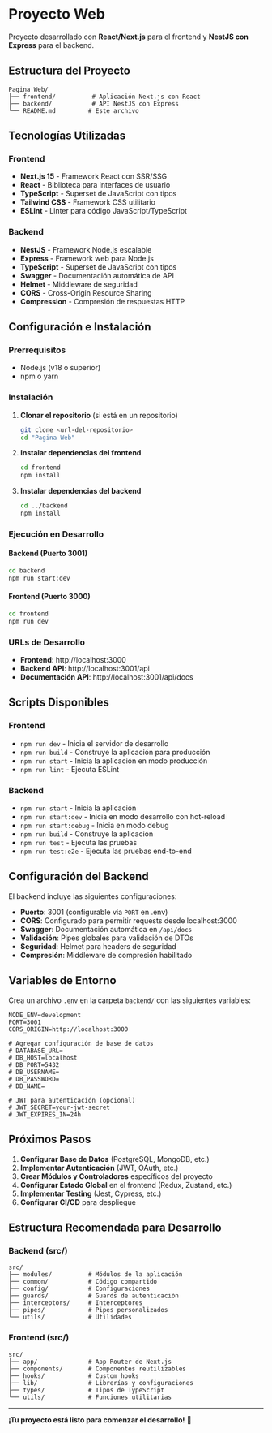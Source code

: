 # Proyecto Web 

Proyecto desarrollado con **React/Next.js** para el frontend y **NestJS con Express** para el backend.

## Estructura del Proyecto

```
Pagina Web/
├── frontend/          # Aplicación Next.js con React
├── backend/           # API NestJS con Express
└── README.md         # Este archivo
```

## Tecnologías Utilizadas

### Frontend
- **Next.js 15** - Framework React con SSR/SSG
- **React** - Biblioteca para interfaces de usuario
- **TypeScript** - Superset de JavaScript con tipos
- **Tailwind CSS** - Framework CSS utilitario
- **ESLint** - Linter para código JavaScript/TypeScript

### Backend
- **NestJS** - Framework Node.js escalable
- **Express** - Framework web para Node.js
- **TypeScript** - Superset de JavaScript con tipos
- **Swagger** - Documentación automática de API
- **Helmet** - Middleware de seguridad
- **CORS** - Cross-Origin Resource Sharing
- **Compression** - Compresión de respuestas HTTP

## Configuración e Instalación

### Prerrequisitos
- Node.js (v18 o superior)
- npm o yarn

### Instalación

1. **Clonar el repositorio** (si está en un repositorio)
   ```bash
   git clone <url-del-repositorio>
   cd "Pagina Web"
   ```

2. **Instalar dependencias del frontend**
   ```bash
   cd frontend
   npm install
   ```

3. **Instalar dependencias del backend**
   ```bash
   cd ../backend
   npm install
   ```

### Ejecución en Desarrollo

#### Backend (Puerto 3001)
```bash
cd backend
npm run start:dev
```

#### Frontend (Puerto 3000)
```bash
cd frontend
npm run dev
```

### URLs de Desarrollo
- **Frontend**: http://localhost:3000
- **Backend API**: http://localhost:3001/api
- **Documentación API**: http://localhost:3001/api/docs

## Scripts Disponibles

### Frontend
- `npm run dev` - Inicia el servidor de desarrollo
- `npm run build` - Construye la aplicación para producción
- `npm run start` - Inicia la aplicación en modo producción
- `npm run lint` - Ejecuta ESLint

### Backend
- `npm run start` - Inicia la aplicación
- `npm run start:dev` - Inicia en modo desarrollo con hot-reload
- `npm run start:debug` - Inicia en modo debug
- `npm run build` - Construye la aplicación
- `npm run test` - Ejecuta las pruebas
- `npm run test:e2e` - Ejecuta las pruebas end-to-end

## Configuración del Backend

El backend incluye las siguientes configuraciones:

- **Puerto**: 3001 (configurable via `PORT` en .env)
- **CORS**: Configurado para permitir requests desde localhost:3000
- **Swagger**: Documentación automática en `/api/docs`
- **Validación**: Pipes globales para validación de DTOs
- **Seguridad**: Helmet para headers de seguridad
- **Compresión**: Middleware de compresión habilitado

## Variables de Entorno

Crea un archivo `.env` en la carpeta `backend/` con las siguientes variables:

```env
NODE_ENV=development
PORT=3001
CORS_ORIGIN=http://localhost:3000

# Agregar configuración de base de datos
# DATABASE_URL=
# DB_HOST=localhost
# DB_PORT=5432
# DB_USERNAME=
# DB_PASSWORD=
# DB_NAME=

# JWT para autenticación (opcional)
# JWT_SECRET=your-jwt-secret
# JWT_EXPIRES_IN=24h
```

## Próximos Pasos

1. **Configurar Base de Datos** (PostgreSQL, MongoDB, etc.)
2. **Implementar Autenticación** (JWT, OAuth, etc.)
3. **Crear Módulos y Controladores** específicos del proyecto
4. **Configurar Estado Global** en el frontend (Redux, Zustand, etc.)
5. **Implementar Testing** (Jest, Cypress, etc.)
6. **Configurar CI/CD** para despliegue

## Estructura Recomendada para Desarrollo

### Backend (src/)
```
src/
├── modules/          # Módulos de la aplicación
├── common/           # Código compartido
├── config/           # Configuraciones
├── guards/           # Guards de autenticación
├── interceptors/     # Interceptores
├── pipes/            # Pipes personalizados
└── utils/            # Utilidades
```

### Frontend (src/)
```
src/
├── app/              # App Router de Next.js
├── components/       # Componentes reutilizables
├── hooks/            # Custom hooks
├── lib/              # Librerías y configuraciones
├── types/            # Tipos de TypeScript
└── utils/            # Funciones utilitarias
```

---

**¡Tu proyecto está listo para comenzar el desarrollo!** 🚀

